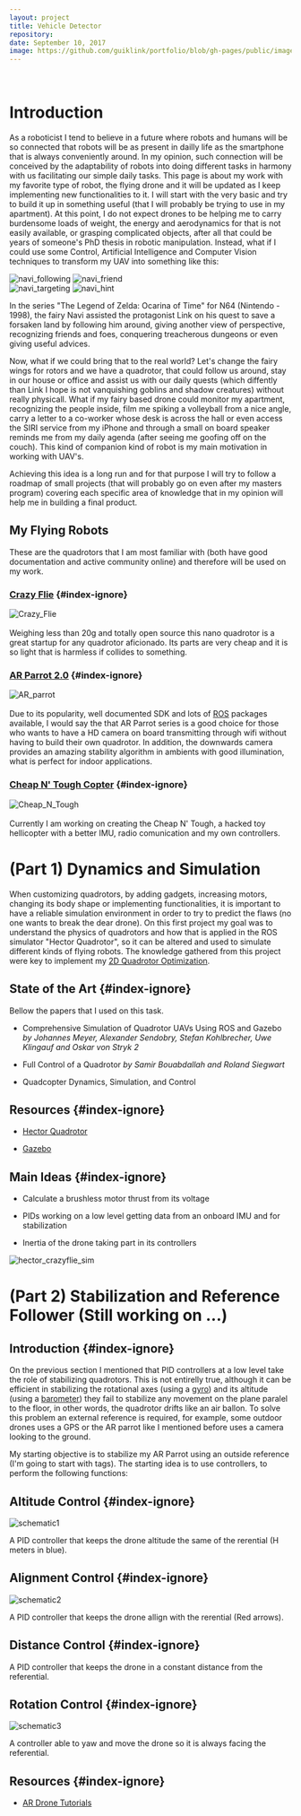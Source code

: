 ```yaml
---
layout: project
title: Vehicle Detector
repository:
date: September 10, 2017
image: https://github.com/guiklink/portfolio/blob/gh-pages/public/images/pj2_logo_small.JPG?raw=true
---
```


<article></article><br/>

# Introduction
As a roboticist I tend to believe in a future where robots and humans will be so connected that robots will be as present in dailly life as the smartphone that is always conveniently around. In my opinion, such connection will be conceived by the adaptability of robots into doing different tasks in harmony with us facilitating our simple daily tasks. This page is about my work with my favorite type of robot, the flying drone and it will be updated as I keep implementing new functionalities to it. I will start with the very basic and try to build it up in something useful (that I will probably be trying to use in my apartment). At this point, I do not expect drones to be helping me to carry burdensome loads of weight, the energy and aerodynamics for that is not easily available, or grasping complicated objects, after all that could be years of someone's PhD thesis in robotic manipulation. Instead, what if I could use some Control, Artificial Intelligence and Computer Vision techniques to transform my UAV into something like this:

![navi_following](https://github.com/guiklink/portfolio/blob/gh-pages/public/images/flying_robots/navi_following.jpg?raw=true) ![navi_friend](https://github.com/guiklink/portfolio/blob/gh-pages/public/images/flying_robots/navi_friend.jpg?raw=true)  
![navi_targeting](https://github.com/guiklink/portfolio/blob/gh-pages/public/images/flying_robots/navi_targeting.jpg?raw=true) ![navi_hint](https://github.com/guiklink/portfolio/blob/gh-pages/public/images/flying_robots/navi_hint.jpg?raw=true)

In the series "The Legend of Zelda: Ocarina of Time" for N64 (Nintendo - 1998), the fairy Navi assisted the protagonist Link on his quest to save a forsaken land by following him around, giving another view of perspective, recognizing friends and foes, conquering treacherous dungeons or even giving useful advices.

Now, what if we could bring that to the real world? Let's change the fairy wings for rotors and we have a quadrotor, that could follow us around, stay in our house or office and assist us with our daily quests (which diffently than Link I hope is not vanquishing goblins and shadow creatures) without really physicall. What if my fairy based drone could monitor my apartment, recognizing the people inside, film me spiking a volleyball from a nice angle, carry a letter to a co-worker whose desk is across the hall or even access the SIRI service from my iPhone and through a small on board speaker reminds me from my daily agenda (after seeing me goofing off on the couch). This kind of companion kind of robot  is my main motivation in working with UAV's. 
 
Achieving this idea is a long run and for that purpose I will try to follow a roadmap of small projects (that will probably go on even after my masters program) covering each specific area of knowledge that in my opinion will help me in building a final product.    

## My Flying Robots
These are the quadrotors that I am most familiar with (both have good documentation and active community online) and therefore will be used on my work.  

### [Crazy Flie](http://www.bitcraze.se/crazyflie/) {#index-ignore}
![Crazy_Flie](https://github.com/guiklink/portfolio/blob/gh-pages/public/images/flying_robots/crazy_flie.JPG?raw=true)  
<br/>
Weighing less than 20g and totally open source this nano quadrotor is a great startup for any quadrotor aficionado. Its parts are very cheap and it is so light that is harmless if collides to something.  

### [AR Parrot 2.0](http://ardrone2.parrot.com/) {#index-ignore}
![AR_parrot](https://github.com/guiklink/portfolio/blob/gh-pages/public/images/flying_robots/ar_parrot.JPG?raw=true)  
<br/>
Due to its popularity, well documented SDK and lots of [ROS](http://www.ros.org/) packages available, I would say the that AR Parrot series is a good choice for those who wants to have a HD camera on board transmitting through wifi without having to build their own quadrotor. In addition, the downwards camera provides an amazing stability algorithm in ambients with good illumination, what is perfect for indoor applications.

### [Cheap N' Tough Copter](http://guiklink.github.io/portfolio/projects/8-The_Cheap_n_Tought_Copter/) {#index-ignore}
![Cheap_N_Tough](https://github.com/guiklink/portfolio/blob/gh-pages/public/images/flying_robots/cheap_hellicopter.jpg?raw=true)  
<br/>
Currently I am working on creating the Cheap N' Tough, a hacked toy hellicopter with a better IMU, radio comunication and my own controllers. 

# (Part 1) Dynamics and Simulation
When customizing quadrotors, by adding gadgets, increasing motors, changing its body shape or implementing functionalities, it is important to have a reliable simulation environment in order to try to predict the flaws (no one wants to break the dear drone). On this first project my goal was to understand the physics of quadrotors and how that is applied in the ROS simulator "Hector Quadrotor", so it can be altered and used to simulate different kinds of flying robots. 
The knowledge gathered from this project were key to implement my [2D Quadrotor Optimization](http://guiklink.github.io/portfolio/projects/2-2D_Quad/).

## State of the Art {#index-ignore}
Bellow the papers that I used on this task.

* Comprehensive Simulation of Quadrotor UAVs Using ROS and Gazebo *by Johannes Meyer, Alexander Sendobry, Stefan Kohlbrecher, Uwe Klingauf and Oskar von Stryk 2*

* Full Control of a Quadrotor *by Samir Bouabdallah and Roland Siegwart*

* Quadcopter Dynamics, Simulation, and Control

## Resources {#index-ignore}

* [Hector Quadrotor](http://wiki.ros.org/hector_quadrotor)  

* [Gazebo](http://gazebosim.org/)  

## Main Ideas {#index-ignore}

* Calculate a brushless motor thrust from its voltage

* PIDs working on a low level getting data from an onboard IMU and for stabilization

* Inertia of the drone taking part in its controllers

![hector_crazyflie_sim](https://github.com/guiklink/portfolio/blob/gh-pages/public/images/flying_robots/hector_quad.png?raw=true)  


# (Part 2) Stabilization and Reference Follower (Still working on ...)

## Introduction {#index-ignore}

On the previous section I mentioned that PID controllers at a low level take the role of stabilizing quadrotors. This is not entirelly true, although it can be efficient in stabilizing the rotational axes (using a [gyro](http://en.wikipedia.org/wiki/Gyroscope)) and its altitude (using a [barometer](http://www.seeedstudio.com/wiki/Grove_-_Barometer_Sensor)) they fail to stabilize any movement on the plane paralel to the floor, in other words, the quadrotor drifts like an air ballon. To solve this problem an external reference is required, for example, some outdoor drones uses a GPS or the AR parrot like I mentioned before uses a camera looking to the ground.  

My starting objective is to stabilize my AR Parrot using an outside reference (I'm going to start with tags). The starting idea is to use controllers, to perform the following functions:

## Altitude Control {#index-ignore}
![schematic1](https://github.com/guiklink/portfolio/blob/gh-pages/public/images/flying_robots/schematic1.PNG?raw=true)  

A PID controller that keeps the drone altitude the same of the rerential (H meters in blue).


## Alignment Control {#index-ignore}
![schematic2](https://github.com/guiklink/portfolio/blob/gh-pages/public/images/flying_robots/schematic2.PNG?raw=true) 

A PID controller that keeps the drone allign with the rerential (Red arrows).

## Distance Control {#index-ignore}
A PID controller that keeps the drone in a constant distance from the referential.


## Rotation Control {#index-ignore}
![schematic3](https://github.com/guiklink/portfolio/blob/gh-pages/public/images/flying_robots/schematic3.PNG?raw=true)

A controller able to yaw and move the drone so it is always facing the referential.


## Resources {#index-ignore}

* [AR Drone Tutorials](http://robohub.org/up-and-flying-with-the-ar-drone-and-ros-getting-started/)

